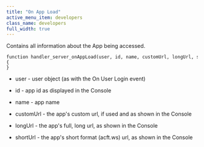 ```yaml
---
title: "On App Load"
active_menu_item: developers
class_name: developers
full_width: true
---
```



Contains all information about the App being accessed.

    function handler_server_onAppLoad(user, id, name, customUrl, longUrl, shortUrl){
    }
   

 - user - user object (as with the On User Login event)

 - id - app id as displayed in the Console

 - name - app name

 - customUrl - the app's custom url, if used and as shown in the Console

 - longUrl - the app's full, long url, as shown in the Console

 - shortUrl - the app's short format (acft.ws) url, as shown in the Console


